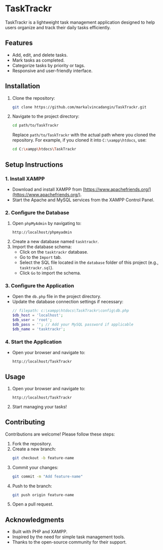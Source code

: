 # TaskTrackr

TaskTrackr is a lightweight task management application designed to help users organize and track their daily tasks efficiently.

## Features

- Add, edit, and delete tasks.
- Mark tasks as completed.
- Categorize tasks by priority or tags.
- Responsive and user-friendly interface.

## Installation

1. Clone the repository:
    ```bash
    git clone https://github.com/markalvincadangin/TaskTrackr.git
    ```
2. Navigate to the project directory:
    ```bash
    cd path/to/TaskTrackr
    ```
   Replace `path/to/TaskTrackr` with the actual path where you cloned the repository. For example, if you cloned it into `C:\xampp\htdocs`, use:
    ```bash
    cd C:\xampp\htdocs\TaskTrackr
    ```

## Setup Instructions

### 1. Install XAMPP
   - Download and install XAMPP from [https://www.apachefriends.org/](https://www.apachefriends.org/).
   - Start the Apache and MySQL services from the XAMPP Control Panel.

### 2. Configure the Database
   1. Open `phpMyAdmin` by navigating to:
      ```
      http://localhost/phpmyadmin
      ```
   2. Create a new database named `tasktrackr`.
   3. Import the database schema:
      - Click on the `tasktrackr` database.
      - Go to the `Import` tab.
      - Select the SQL file located in the `database` folder of this project (e.g., `tasktrackr.sql`).
      - Click `Go` to import the schema.

### 3. Configure the Application
   - Open the `db.php` file in the project directory.
   - Update the database connection settings if necessary:
     ```php
     // filepath: c:\xampp\htdocs\TaskTrackr\config\db.php
     $db_host = 'localhost';
     $db_user = 'root';
     $db_pass = ''; // Add your MySQL password if applicable
     $db_name = 'tasktrackr';
     ```

### 4. Start the Application
   - Open your browser and navigate to:
     ```
     http://localhost/TaskTrackr
     ```

## Usage

1. Open your browser and navigate to:
    ```
    http://localhost/TaskTrackr
    ```
2. Start managing your tasks!

## Contributing

Contributions are welcome! Please follow these steps:

1. Fork the repository.
2. Create a new branch:
    ```bash
    git checkout -b feature-name
    ```
3. Commit your changes:
    ```bash
    git commit -m "Add feature-name"
    ```
4. Push to the branch:
    ```bash
    git push origin feature-name
    ```
5. Open a pull request.

## Acknowledgments

- Built with PHP and XAMPP.
- Inspired by the need for simple task management tools.
- Thanks to the open-source community for their support.